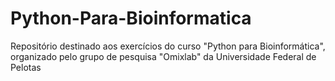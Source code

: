 # Python-Para-Bioinformatica
Repositório destinado aos exercícios do curso "Python para Bioinformática", organizado pelo grupo de pesquisa "Omixlab" da Universidade Federal de Pelotas
